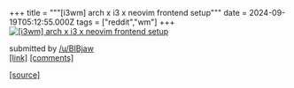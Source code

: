 +++
title = """[i3wm] arch x i3 x neovim frontend setup"""
date = 2024-09-19T05:12:55.000Z
tags = ["reddit","wm"]
+++
[![[i3wm] arch x i3 x neovim frontend setup](https://b.thumbs.redditmedia.com/dpKflicIcb901Nv7oX3fYRNxkvy6slfYHa-wUktESDU.jpg "[i3wm] arch x i3 x neovim frontend setup")](https://www.reddit.com/r/unixporn/comments/1fkdb24/i3wm_arch_x_i3_x_neovim_frontend_setup/)

submitted by [/u/BIBjaw](https://www.reddit.com/user/BIBjaw)  
[\[link\]](https://www.reddit.com/gallery/1fkdb24) [\[comments\]](https://www.reddit.com/r/unixporn/comments/1fkdb24/i3wm_arch_x_i3_x_neovim_frontend_setup/)

[[source]](https://www.reddit.com/r/unixporn/comments/1fkdb24/i3wm_arch_x_i3_x_neovim_frontend_setup/)
